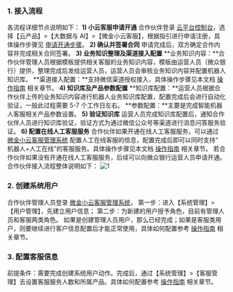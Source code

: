 ### 1. 接入流程
各流程详细节点说明如下：
**1) 小云客服申请开通**
合作伙伴登录 [云平台控制台](http://console.tce.fsphere.cn/)，选择【云产品】>【大数据与 AI】>【微金小云客服】，根据指引进行申请注册，具体操作步骤见 [申请开通步骤](http://tce.fsphere.cn/document/product/401/4284)。
**2)	确认并签署合同**
申请完成后，双方确定合作内容并完成相关合同签署。
**3)	业务知识整理及渠道接入配置**
**业务知识内容：**合作伙伴管理人员根据模板提供相关客服的业务知识内容，模板由运营人员（微众银行）提供，整理完成后发给运营人员，运营人员会审核业务知识内容并配置机器人知识库。
**渠道接入配置：**支持微信渠道授权接入，具体操作步骤见本文档 [操作指南](http://tce.fsphere.cn/document/product/401/4285) 相关章节。
**4)	知识库及产品参数配置**
**知识库配置：**运营人员根据合作伙伴上传的业务知识内容进行机器人业务知识库配置，配置完成后会进行自动化验证，一般此过程需要 5-7 个工作日左右。
**参数配置：**主要是完成智能机器人客服相关产品参数设置。
**5)	验证知识库**
运营人员完成知识库配置后，通知合作伙伴人员进行知识库验证，验证方式为通过微信公众号等渠道进行消息问答服务验证。
**6)	配置在线人工客服服务**
合作伙伴如果开通在线人工客服服务，可以通过 [微金小云客服管理系统](https://ics.webank.com) 配置人工在线客服的信息，配置完成后即可以同时支持“ 机器人+人工在线”的客服服务。具体操作步骤见本文档 [操作指南](http://tce.fsphere.cn/document/product/401/4285) 相关章节。
若合作伙伴如果没有开通在线人工客服服务，后续可以向微众银行运营人员申请开通。
合作伙伴接入流程整体说明如下：
![1](http://imgcache.tce.fsphere.cn/image/mccdn.qcloud.com/static/img/df2709f854fb632c2aee1d0388991de9/icsflow1.jpg)
### 2. 创建系统用户
合作伙伴管理人员登录 [微金小云客服管理系统](https://ics.webank.com)，
第一步：进入【系统管理】>【用户管理】，先建立用户信息；
第二步：为新建的用户授予角色，目前有管理人员和客服两类角色。
如果是创建管理人员用户，那么已经完成；如果是客服类用户，则要继续进行客户信息配置后才能正常使用，具体如何配置参考 [操作指南](http://tce.fsphere.cn/document/product/401/4285) 相关章节。

### 3. 配置客服信息
前提条件：需要完成创建系统用户动作。完成后，通过【系统管理】>【客服管理】去设置客服服务人数和所属产品。具体如何配置参考 [操作指南](http://tce.fsphere.cn/document/product/401/4285) 相关章节。